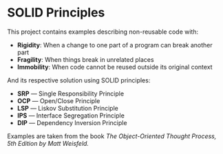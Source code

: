 # SOLID Principles

This project contains examples describing non-reusable code with:

- **Rigidity**: When a change to one part of a program can break another part
- **Fragility**: When things break in unrelated places
- **Immobility**: When code cannot be reused outside its original context

And its respective solution using SOLID principles:

- **SRP** — Single Responsibility Principle
- **OCP** — Open/Close Principle
- **LSP** — Liskov Substitution Principle
- **IPS** — Interface Segregation Principle
- **DIP** — Dependency Inversion Principle

Examples are taken from the book _The Object-Oriented Thought Process, 5th Edition by Matt Weisfeld._